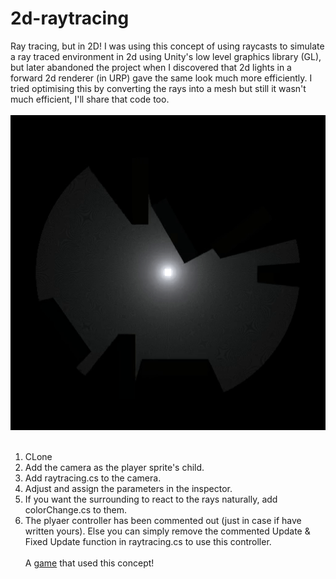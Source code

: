 # 2d-raytracing
Ray tracing, but in 2D!
I was using this concept of using raycasts to simulate a ray traced environment in 2d using Unity's low level graphics library (GL), but later abandoned the project when I discovered that 2d lights in a forward 2d renderer (in URP) gave the same look much more efficiently. I tried optimising this by converting the rays into a mesh but still it wasn't much efficient, I'll share that code too.<br><br>
<img src= "RTDemo.gif"><br><br>
1. CLone
2. Add the camera as the player sprite's child.
3. Add raytracing.cs to the camera.
4. Adjust and assign the parameters in the inspector.
5. If you want the surrounding to react to the rays naturally, add colorChange.cs to them.
6. The plyaer controller has been commented out (just in case if have written yours). Else you can simply remove the commented Update & Fixed Update function in raytracing.cs to use this controller.<br><br>
A [game](https://makra.itch.io/two-opposites) that used this concept!
